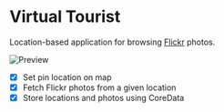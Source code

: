 
# Virtual Tourist

Location-based application for browsing [Flickr](https://www.flickr.com) photos.

![Preview](https://i.imgur.com/LKt7EbP.gif)

- [x] Set pin location on map
- [x] Fetch Flickr photos from a given location
- [x] Store locations and photos using CoreData
